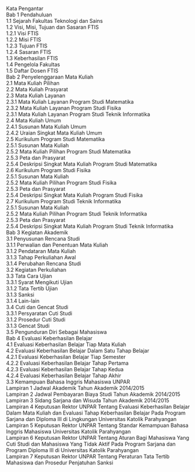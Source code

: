 Kata Pengantar  
Bab 1 Pendahuluan  
1.1 Sejarah Fakultas Teknologi dan Sains  
1.2 Visi, Misi, Tujuan dan Sasaran FTIS  
	1.2.1 Visi FTIS  
	1.2.2 Misi FTIS  
	1.2.3 Tujuan FTIS  
	1.2.4 Sasaran FTIS  
1.3 Keberhasilan FTIS  
1.4 Pengelola Fakultas  
1.5 Daftar Dosen FTIS  
Bab 2 Penyelenggaraan Mata Kuliah  
2.1 Mata Kuliah Pilihan  
2.2 Mata Kuliah Prasyarat  
2.3 Mata Kuliah Layanan  
	2.3.1 Mata Kuliah Layanan Program Studi Matematika  
	2.3.2 Mata Kuliah Layanan Program Studi Fisika  
	2.3.1 Mata Kuliah Layanan Program Studi Teknik Informatika  
2.4 Mata Kuliah Umum  
	2.4.1 Susunan Mata Kuliah Umum  
	2.4.2 Uraian Singkat Mata Kuliah Umum  
2.5 Kurikulum Program Studi Matematika  
	2.5.1 Susunan Mata Kuliah  
	2.5.2 Mata Kuliah Pilihan Program Studi Matematika  
	2.5.3 Peta dan Prasyarat  
	2.5.4 Deskripsi Singkat Mata Kuliah Program Studi Matematika  
2.6 Kurikulum Program Studi Fisika  
	2.5.1 Susunan Mata Kuliah  
	2.5.2 Mata Kuliah Pilihan Program Studi Fisika  
	2.5.3 Peta dan Prasyarat  
	2.5.4 Deskripsi Singkat Mata Kuliah Program Studi Fisika  
2.7 Kurikulum Program Studi Teknik Informatika  
	2.5.1 Susunan Mata Kuliah  
	2.5.2 Mata Kuliah Pilihan Program Studi Teknik Informatika  
	2.5.3 Peta dan Prasyarat  
	2.5.4 Deskripsi Singkat Mata Kuliah Program Studi Teknik Informatika  
Bab 3 Kegiatan Akademik  
3.1 Penyusunan Rencana Studi  
	3.1.1 Perwalian dan Penentuan Mata Kuliah  
	3.1.2 Pendataran Mata Kuliah  
	3.1.3 Tahap Perkuliahan Awal  
	3.1.4 Perubahan Rencana Studi  
3.2 Kegiatan Perkuliahan  
3.3 Tata Cara Ujian  
	3.3.1 Syarat Mengikuti Ujian  
	3.1.2 Tata Tertib Ujian  
	3.1.3 Sanksi  
	3.1.4 Lain-lain  
3.4 Cuti dan Gencat Studi  
	3.3.1 Persyaratan Cuti Studi  
	3.1.2 Prosedur Cuti Studi  
	3.1.3 Gencat Studi  
3.5 Pengunduran Diri Sebagai Mahasiswa  
Bab 4 Evaluasi Keberhasilan Belajar  
4.1 Evaluasi Keberhasilan Belajar Tiap Mata Kuliah  
4.2 Evaluasi Keberhasilan Belajar Dalam Satu Tahap Belajar  
	4.2.1 Evaluasi Keberhasilan Belajar Tiap Semester  
	4.2.2 Evaluasi Keberhasilan Belajar Tahap Pertama  
	4.2.3 Evaluasi Keberhasilan Belajar Tahap Kedua  
	4.2.4 Evaluasi Keberhasilan Belajar Tahap Akhir  
3.3 Kemampuan Bahasa Inggris Mahasiswa UNPAR  
Lampiran 1 Jadwal Akademik Tahun Akademik 2014/2015  
Lampiran 2 Jadwal Pembayaran Biaya Studi Tahun Akademik 2014/2015  
Lampiran 3 Sidang Sarjana dan Wisuda Tahun Akademik 2014/2015  
Lampiran 4 Keputusan Rektor UNPAR Tentang Evaluasi Keberhasilan Belajar Dalam Mata Kuliah dan Evaluasi Tahap Keberhasilan Belajar Pada Program Sarjana dan Diploma III di Lingkungan Universitas Katolik Parahyangan  
Lampiran 5 Keputusan Rektor UNPAR Tentang Standar Kemampuan Bahasa Inggris Mahasiswa Universitas Katolik Parahyangan  
Lampiran 6 Keputusan Rektor UNPAR Tentang Aturan Bagi Mahasiswa Yang Cuti Studi dan Mahasiswa Yang Tidak Aktif Pada Program Sarjana dan Program Diploma III di Universitas Katolik Parahyangan  
Lampiran 7 Keputusan Rektor UNPAR Tentang Peraturan Tata Tertib Mahasiswa dan Prosedur Penjatuhan Sanksi  
